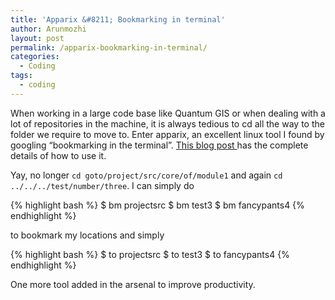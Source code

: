 ```yaml
---
title: 'Apparix &#8211; Bookmarking in terminal'
author: Arunmozhi
layout: post
permalink: /apparix-bookmarking-in-terminal/
categories:
  - Coding
tags:
  - coding
---
```

When working in a large code base like Quantum GIS or when dealing with a lot of repositories in the machine, it is always tedious to cd all the way to the folder we require to move to. Enter apparix, an excellent linux tool I found by googling &#8220;bookmarking in the terminal&#8221;. [This blog post ][1] has the complete details of how to use it.

Yay, no longer `cd goto/project/src/core/of/module1` and again `cd ../../../test/number/three`. I can simply do

{% highlight bash %}
$ bm projectsrc
$ bm test3
$ bm fancypants4
{% endhighlight %}

to bookmark my locations and simply

{% highlight bash %}
$ to projectsrc
$ to test3
$ to fancypants4
{% endhighlight %}

One more tool added in the arsenal to improve productivity.

 [1]: http://dragly.org/2011/11/01/bookmarks-in-terminal/
